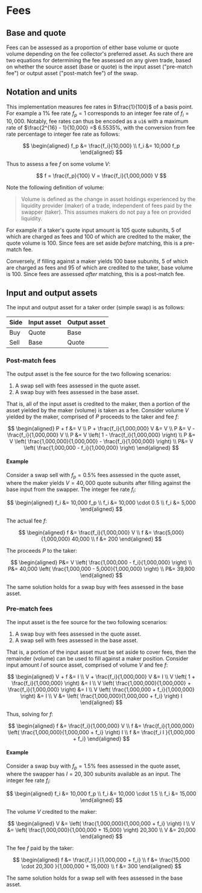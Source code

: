 # Fees

## Base and quote

Fees can be assessed as a proportion of either base volume or quote volume
depending on the fee collector's preferred asset. As such there are two
equations for determining the fee assessed on any given trade, based on whether
the source asset (base or quote) is the input asset ("pre-match fee") or output
asset ("post-match fee") of the swap.

## Notation and units

This implementation measures fee rates in $\frac{1}{100}$ of a basis point. For
example a $1$% fee rate $f_p = 1$ corresponds to an integer fee rate of
$f_i = 10,000$. Notably, fee rates can thus be encoded as a `u16` with a maximum
rate of $\frac{2^{16} - 1}{10,000} =$ $6.5535$%, with the conversion from fee
rate percentage to integer fee rate as follows:

$$
\begin{aligned}
f_p &= \frac{f_i}{10,000} \\
f_i &= 10,000 f_p
\end{aligned}
$$

Thus to assess a fee $f$ on some volume $V$:

$$
f = \frac{f_p}{100} V = \frac{f_i}{1,000,000} V
$$

Note the following definition of volume:

> Volume is defined as the change in asset holdings experienced by the liquidity
> provider (maker) of a trade, independent of fees paid by the swapper (taker).
> This assumes makers do not pay a fee on provided liquidity.

For example if a taker's quote input amount is 105 quote subunits, 5 of which
are charged as fees and 100 of which are credited to the maker, the quote volume
is 100. Since fees are set aside *before* matching, this is a pre-match fee.

Conversely, if filling against a maker yields 100 base subunits, 5 of which are
charged as fees and 95 of which are credited to the taker, base volume is 100.
Since fees are assessed *after* matching, this is a post-match fee.

## Input and output assets

The input and output asset for a taker order (simple swap) is as follows:

| Side | Input asset | Output asset |
| ---- | ----------- | ------------ |
| Buy  | Quote       | Base         |
| Sell | Base        | Quote        |

### Post-match fees

The output asset is the fee source for the two following scenarios:

1. A swap sell with fees assessed in the quote asset.
1. A swap buy with fees assessed in the base asset.

That is, all of the input asset is credited to the maker, then a portion of the
asset yielded by the maker (volume) is taken as a fee. Consider volume $V$
yielded by the maker, comprised of $P$ proceeds to the taker and fee $f$:

$$
\begin{aligned}
P + f &= V \\
P + \frac{f_i}{1,000,000} V &= V \\
P &= V - \frac{f_i}{1,000,000} V \\
P &= V \left( 1 - \frac{f_i}{1,000,000} \right) \\
P &= V \left( \frac{1,000,000}{1,000,000} - \frac{f_i}{1,000,000} \right) \\
P&= V \left( \frac{1,000,000 - f_i}{1,000,000} \right)
\end{aligned}
$$

#### Example

Consider a swap sell with $f_p = 0.5$% fees assessed in the quote asset, where
the maker yields $V = 40,000$ quote subunits after filling against the base
input from the swapper. The integer fee rate $f_i$:

$$
\begin{aligned}
f_i &= 10,000 f_p \\
f_i &= 10,000 \cdot 0.5 \\
f_i &= 5,000
\end{aligned}
$$

The actual fee $f$:

$$
\begin{aligned}
f &= \frac{f_i}{1,000,000} V \\
f &= \frac{5,000}{1,000,000} 40,000 \\
f &= 200
\end{aligned}
$$

The proceeds $P$ to the taker:

$$
\begin{aligned}
P&= V \left( \frac{1,000,000 - f_i}{1,000,000} \right) \\
P&= 40,000 \left( \frac{1,000,000 - 5,000}{1,000,000} \right) \\
P&= 39,800
\end{aligned}
$$

The same solution holds for a swap buy with fees assessed in the base asset.

### Pre-match fees

The input asset is the fee source for the two following scenarios:

1. A swap buy with fees assessed in the quote asset.
1. A swap sell with fees assessed in the base asset.

That is, a portion of the input asset must be set aside to cover fees, then the
remainder (volume) can be used to fill against a maker position. Consider input
amount $I$ of source asset, comprised of volume $V$ and fee $f$:

$$
\begin{aligned}
V + f &= I \\
V + \frac{f_i}{1,000,000} V &= I \\
V \left( 1 + \frac{f_i}{1,000,000} \right) &= I \\
V \left( \frac{1,000,000}{1,000,000} + \frac{f_i}{1,000,000} \right) &= I \\
V \left( \frac{1,000,000 + f_i}{1,000,000} \right) &= I \\
V &= \left( \frac{1,000,000}{1,000,000 + f_i} \right) I
\end{aligned}
$$

Thus, solving for $f$:

$$
\begin{aligned}
f &= \frac{f_i}{1,000,000} V  \\
f &= \frac{f_i}{1,000,000} \left( \frac{1,000,000}{1,000,000 + f_i} \right) I \\
f &= \frac{f_i I }{1,000,000 + f_i}
\end{aligned}
$$

#### Example

Consider a swap buy with $f_p = 1.5$% fees assessed in the quote asset, where
the swapper has $I = 20,300$ subunits available as an input. The integer fee
rate $f_i$:

$$
\begin{aligned}
f_i &= 10,000 f_p \\
f_i &= 10,000 \cdot 1.5 \\
f_i &= 15,000
\end{aligned}
$$

The volume $V$ credited to the maker:

$$
\begin{aligned}
V &= \left( \frac{1,000,000}{1,000,000 + f_i} \right) I \\
V &= \left( \frac{1,000,000}{1,000,000 + 15,000} \right) 20,300 \\
V &= 20,000
\end{aligned}
$$

The fee $f$ paid by the taker:

$$
\begin{aligned}
f &= \frac{f_i I }{1,000,000 + f_i} \\
f &= \frac{15,000 \cdot 20,300 }{1,000,000 + 15,000} \\
f &= 300
\end{aligned}
$$

The same solution holds for a swap sell with fees assessed in the base asset.
